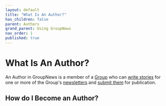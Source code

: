 ```yaml
---
layout: default
title: "What Is An Author?"
has_children: false
parent: Authors
grand_parent: Using GroupNews
nav_order: 1
published: true
---
```


# What Is An Author?

An Author in GroupNews is a member of a [Group](/using-groupnews/groups/what-is-a-group) who can [write stories](/using-groupnews/authors/write-a-story) for one or more of the Group's [newsletters](/using-groupnews/newsletters/what-is-a-newsletter) and [submit them](/using-groupnews/authors/submissions) for publication.

## How do I Become an Author?
